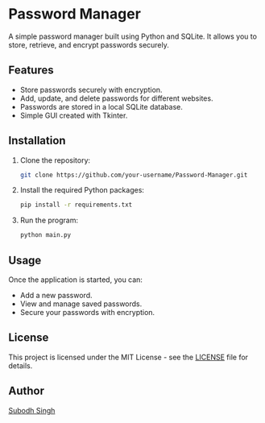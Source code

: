 # Password Manager

A simple password manager built using Python and SQLite. It allows you to store, retrieve, and encrypt passwords securely.

## Features

- Store passwords securely with encryption.
- Add, update, and delete passwords for different websites.
- Passwords are stored in a local SQLite database.
- Simple GUI created with Tkinter.

## Installation

1. Clone the repository:
    ```bash
    git clone https://github.com/your-username/Password-Manager.git
    ```

2. Install the required Python packages:
    ```bash
    pip install -r requirements.txt
    ```

3. Run the program:
    ```bash
    python main.py
    ```

## Usage

Once the application is started, you can:
- Add a new password.
- View and manage saved passwords.
- Secure your passwords with encryption.

## License

This project is licensed under the MIT License - see the [LICENSE](LICENSE.md) file for details.

## Author

[Subodh Singh](https://github.com/subodh182)
